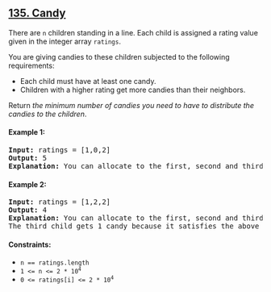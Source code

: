 ## [135. Candy](https://leetcode.com/problems/candy/)

There are `n` children standing in a line. Each child is assigned a rating value given in the integer array `ratings`.

You are giving candies to these children subjected to the following requirements:

-   Each child must have at least one candy.
-   Children with a higher rating get more candies than their neighbors.

Return _the minimum number of candies you need to have to distribute the candies to the children_.

#### Example 1:

<pre>
<strong>Input:</strong> ratings = [1,0,2]
<strong>Output:</strong> 5
<strong>Explanation:</strong> You can allocate to the first, second and third child with 2, 1, 2 candies respectively.
</pre>

#### Example 2:

<pre>
<strong>Input:</strong> ratings = [1,2,2]
<strong>Output:</strong> 4
<strong>Explanation:</strong> You can allocate to the first, second and third child with 1, 2, 1 candies respectively.
The third child gets 1 candy because it satisfies the above two conditions.
</pre>

#### Constraints:

-   `n == ratings.length`
-   <code>1 <= n <= 2 \* 10<sup>4</sup></code>
-   <code>0 <= ratings[i] <= 2 \* 10<sup>4</sup></code>
